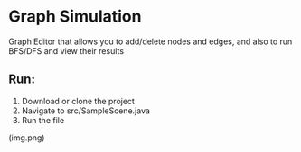 # Graph Simulation

Graph Editor that allows you to add/delete nodes and edges, and also to run BFS/DFS and view their results

## Run:
1. Download or clone the project
2. Navigate to src/SampleScene.java
3. Run the file

(img.png)